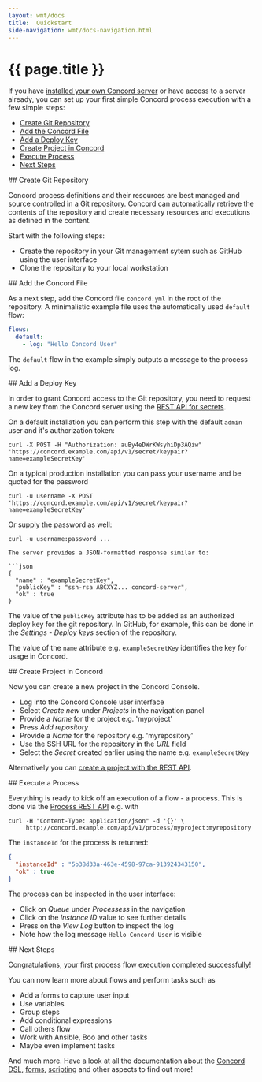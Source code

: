 ```yaml
---
layout: wmt/docs
title:  Quickstart
side-navigation: wmt/docs-navigation.html
---
```


# {{ page.title }}

If you have [installed your own Concord server](./installation.html) or have
access to a server already, you can set up your first simple Concord process
execution with a few simple steps:

- [Create Git Repository](#create-repository)
- [Add the Concord File](#add-concord-file)
- [Add a Deploy Key](#add-deploy-key)
- [Create Project in Concord](#create-project)
- [Execute Process](#execute-process)
- [Next Steps](#next-steps)

<a name="create-repository"/>
## Create Git Repository

Concord process definitions and their resources are best managed and source
controlled in a Git repository. Concord can automatically retrieve the contents
of the repository and create necessary resources and executions as defined in
the content.

Start with the following steps:

- Create the repository in your Git management sytem such as GitHub using the
  user interface
- Clone the repository to your local workstation

<a name="add-concord-file"/>
## Add the Concord File

As a next step, add the Concord file `concord.yml` in the root of the
repository. A minimalistic example file uses the automatically used `default` 
flow:

```yaml
flows:
  default:
    - log: "Hello Concord User"
```

The `default` flow in the example simply outputs a message to the process log.

<a name="add-deploy-key"/>
## Add a Deploy Key

In order to grant Concord access to the Git repository, you need to request a new
key from the Concord server using the
[REST API for secrets](../api/secret.html).

On a default installation you can perform this step with the default `admin`
user and it's authorization token:

```
curl -X POST -H "Authorization: auBy4eDWrKWsyhiDp3AQiw" 'https://concord.example.com/api/v1/secret/keypair?name=exampleSecretKey'
```

On a typical production installation you can pass your username and be quoted for the password

```
curl -u username -X POST  'https://concord.example.com/api/v1/secret/keypair?name=exampleSecretKey'
```

Or supply the password as well:

```
curl -u username:password ...

The server provides a JSON-formatted response similar to:
 
```json
{
  "name" : "exampleSecretKey",
  "publicKey" : "ssh-rsa ABCXYZ... concord-server",
  "ok" : true
}
```

The value of the `publicKey` attribute has to be added as an authorized deploy
key for the git repository. In GitHub, for example, this can be done in the 
_Settings - Deploy keys_ section of the repository.

The value of the `name` attribute e.g. `exampleSecretKey` identifies the key for
usage in Concord.


<a name="create-project"/>
## Create Project in Concord

Now you can create a new project in the Concord Console.

- Log into the Concord Console user interface
- Select _Create new_ under _Projects_ in the navigation panel
- Provide a _Name_ for the project e.g. 'myproject'
- Press _Add repository_
- Provide a _Name_ for the repository e.g. 'myrepository'
- Use the SSH URL for the repository in the _URL_ field
- Select the _Secret_ created earlier using the name e.g. `exampleSecretKey`

Alternatively you can
[create a project with the REST API](../api/project.html#createproject).


<a name="execute-process"/>
## Execute a Process

Everything is ready to kick off an execution of a flow - a process. This is done
via the [Process REST API](../api/process.html) e.g. with

```
curl -H "Content-Type: application/json" -d '{}' \
     http://concord.example.com/api/v1/process/myproject:myrepository
```

The `instanceId` for the process is returned:

```json
{
  "instanceId" : "5b38d33a-463e-4598-97ca-913924343150",
  "ok" : true
}
```

The process can be inspected in the user interface:

- Click on _Queue_ under _Processess_ in the navigation
- Click on the _Instance ID_ value to see further details
- Press on the _View Log_ button to inspect the log
- Note how the log message `Hello Concord User` is visible

<a name="next-steps"/>
## Next Steps

Congratulations, your first process flow execution completed successfully!

You can now learn more about flows and perform tasks such as

- Add a forms to capture user input
- Use variables
- Group steps
- Add conditional expressions
- Call others flow
- Work with Ansible, Boo and other tasks
- Maybe even implement tasks

And much more. Have a look at all the documentation about the
[Concord DSL](./concord-dsl.html), [forms](./forms.html),
[scripting](./scripting.html) and other aspects to find out more!
